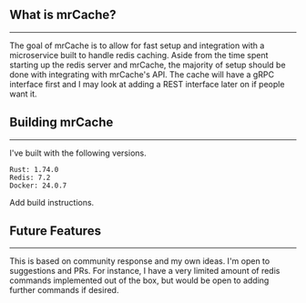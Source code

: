 ## What is mrCache?
_______________

The goal of mrCache is to allow for fast setup and integration with a microservice built to handle redis caching. 
Aside from the time spent starting up the redis server and mrCache, the majority of setup should be done with integrating with mrCache's API.
The cache will have a gRPC interface first and I may look at adding a REST interface later on if people want it.

## Building mrCache
_______________

I've built with the following versions.

    Rust: 1.74.0
    Redis: 7.2
    Docker: 24.0.7

Add build instructions.

## Future Features
_______________

This is based on community response and my own ideas. I'm open to suggestions and PRs.
For instance, I have a very limited amount of redis commands implemented out of the box, but would be open to adding further commands if desired.
